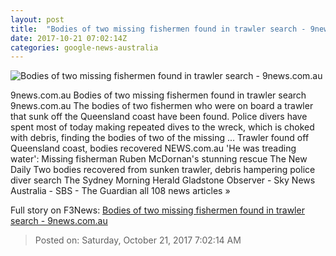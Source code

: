 ```yaml
---
layout: post
title:  "Bodies of two missing fishermen found in trawler search - 9news.com.au"
date: 2017-10-21 07:02:14Z
categories: google-news-australia
---
```


![Bodies of two missing fishermen found in trawler search - 9news.com.au](http://prod.static9.net.au/_/media/network/home/streams/2017/10/21/02/23/201017_trawler_env_sp.jpg)

9news.com.au Bodies of two missing fishermen found in trawler search 9news.com.au The bodies of two fishermen who were on board a trawler that sunk off the Queensland coast have been found. Police divers have spent most of today making repeated dives to the wreck, which is choked with debris, finding the bodies of two of the missing ... Trawler found off Queensland coast, bodies recovered NEWS.com.au 'He was treading water': Missing fisherman Ruben McDornan's stunning rescue The New Daily Two bodies recovered from sunken trawler, debris hampering police diver search The Sydney Morning Herald Gladstone Observer - Sky News Australia - SBS - The Guardian all 108 news articles »


Full story on F3News: [Bodies of two missing fishermen found in trawler search - 9news.com.au](http://www.f3nws.com/n/XFRhjE)

> Posted on: Saturday, October 21, 2017 7:02:14 AM
